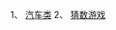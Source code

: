 1、 [汽车类](https://github.com/dengmengqiu/learning.gitbio/tree/master/java_lesson/lesson2)
2、 [猜数游戏](https://github.com/dengmengqiu/learning.gitbio/tree/master/java_lesson/numberGuess)
